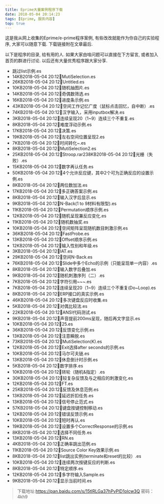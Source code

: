 ```yaml
---
title: Eprime大量案例程序下载
date: 2018-05-04 20:14:23
tags: [Eprime, 服务内容]
top: true
---
```


这是我从网上收集的Eprime/e-prime程序案例, 有些改改就能作为你自己的实验程序, 大家可以随意下载. 下载链接附在文章最后.

以下是程序的目录, 给有用的人. 如果大家由啥问题可以直接在下方留言, 或者加入首页的群进行讨论. 以后还有大量优秀程序跟大家分享.

- 跳过list示例.es
- 14KB2018-05-04 20:12MutiSelection.es
- 26KB2018-05-04 20:12Untitled.es
- 10KB2018-05-04 20:12随机抽图片.es
- 14KB2018-05-04 20:12奇偶数筛选.es
- 16KB2018-05-04 20:12进度条示例.es
- 43KB2018-05-04 20:12空间工作记忆广度（鼠标点击回忆，自中断）.es
- 74KB2018-05-04 20:12汉字输入，采用inputbox解决.es
- 3KB2018-05-04 20:12连续呈现20（1~9）连续三个不重复.es
- 8KB2018-05-04 20:12难度浮动示例.es
- 17KB2018-05-04 20:12决策.es
- 19KB2018-05-04 20:12左右空间位置呈现2.es
- 7KB2018-05-04 20:12时间转化~.es
- 8KB2018-05-04 20:12MutiSelection2.es
- 25KB2018-05-04 20:12Stroop.rar238KB2018-05-04 20:12光栅（失败）.es
- 15KB2018-05-04 20:12数字再认任务.es
- 50KB2018-05-04 20:124个允许反应键，其中2个可为正确反应的设置示例.es
- 8KB2018-05-04 20:12两位数加法.es
- 17KB2018-05-04 20:12多正确答案示例.es
- 8KB2018-05-04 20:12输入汉字后显示.es
- 9KB2018-05-04 20:12N-Back(1 to 9材料有限型).es
- 11KB2018-05-04 20:12Permutation顺序示例.es
- 12KB2018-05-04 20:12随机呈现兼反应变化.es
- 11KB2018-05-04 20:12随机数抽奖.es
- 10KB2018-05-04 20:12空间矩阵呈现随机数目刺激示例.es
- 36KB2018-05-04 20:12FastProbe.es
- 13KB2018-05-04 20:12Offset顺序示例.es
- 12KB2018-05-04 20:12输入性别和年级.es
- 3KB2018-05-04 20:12IAT.es
- 29KB2018-05-04 20:12空间N-Back.es
- 76KB2018-05-04 20:12Slide中多个Echo的示例（只能呈现单一内容）.es
- 8KB2018-05-04 20:12输入数字后叠加.es
- 9KB2018-05-04 20:12随机刺激序列（二）.es
- 7KB2018-05-04 20:12字符引用~~~.es
- 7KB2018-05-04 20:12连续呈现20（1~9）连续三个不重复(Do~Loop).es
- 8KB2018-05-04 20:12ERP接口的真实示例.es
- 46KB2018-05-04 20:12多次键盘反应时收集.es
- 5KB2018-05-04 20:12对偶比较法.es
- 22KB2018-05-04 20:12ANSI代码测试.es
- 9KB2018-05-04 20:12声音提前200ms呈现，随后再文字显示.es
- 10KB2018-05-04 20:1225.es
- 36KB2018-05-04 20:12反馈变化示例.es
- 13KB2018-05-04 20:12注意瞬脱.es
- 73KB2018-05-04 20:12MutiSelection(K).es
- 12KB2018-05-04 20:12Exit选择after seconds的示例.es
- 10KB2018-05-04 20:12马尔可夫链.es
- 13KB2018-05-04 20:12休息倒计时示例.es
- 5KB2018-05-04 20:12数字排序.es
- 10KB2018-05-04 20:12转轮（随机&指定）.es
- 30KB2018-05-04 20:12较复杂反馈及与之相应的刺激变化.es
- 12KB2018-05-04 20:12FT.es
- 25KB2018-05-04 20:12反馈及休息范例.es
- 13KB2018-05-04 20:12延迟折扣任务.es
- 13KB2018-05-04 20:12信号停止范式.es
- 57KB2018-05-04 20:12键盘按键控制移动.es
- 12KB2018-05-04 20:12错误反馈示例.es
- 10KB2018-05-04 20:12短时再认.es
- 19KB2018-05-04 20:12设置多个CorrectResponse的示例.es
- 8KB2018-05-04 20:12选择不同任务.es
- 13KB2018-05-04 20:12RN.es
- 4KB2018-05-04 20:12正确率跳出范例.es
- 11KB2018-05-04 20:12Source Color Key效果示例.es
- 8KB2018-05-04 20:12list跳出实例(terminate和reset的比较）.es
- 10KB2018-05-04 20:12连续两次按键反应的判断.es
- 8KB2018-05-04 20:12特定顺序.es
- 12KB2018-05-04 20:12多字符输入Sample.es
- 9KB2018-05-04 20:12显示当前时间.es


> 下载地址:https://pan.baidu.com/s/15tlRLGa37hPvPlD1olcw3Q 密码：4kh9